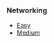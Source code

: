 ### Networking
* [Easy](https://github.com/Samwise74/Writeups/tree/master/misc-JROTCctf-2020/networking/easy)
* [Medium](https://github.com/Samwise74/Writeups/tree/master/misc-JROTCctf-2020/networking/medium)
